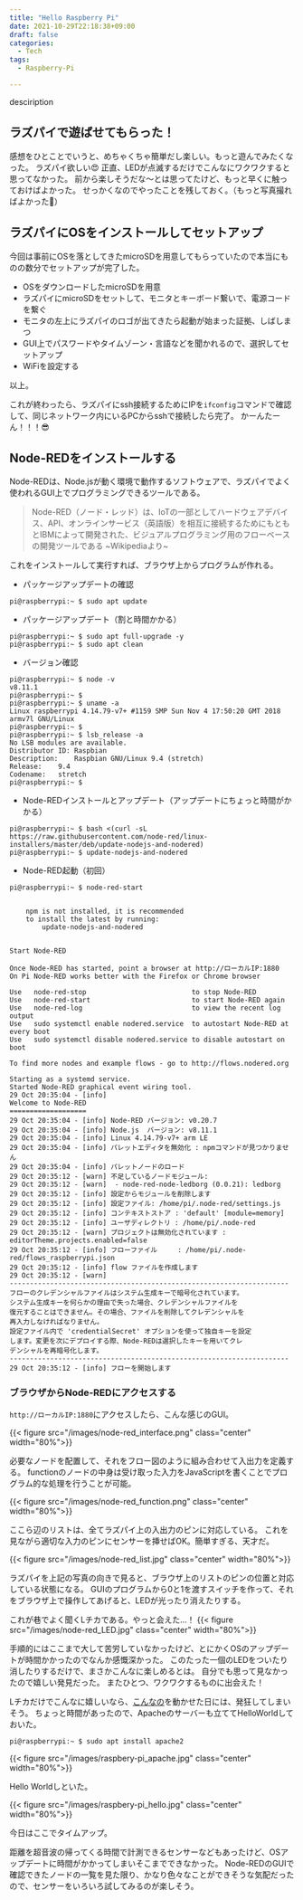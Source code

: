 ```yaml
---
title: "Hello Raspberry Pi"
date: 2021-10-29T22:18:38+09:00
draft: false
categories:
  - Tech
tags:
  - Raspberry-Pi

---
```


desciription
## ラズパイで遊ばせてもらった！

感想をひとことでいうと、めちゃくちゃ簡単だし楽しい。もっと遊んでみたくなった。
ラズパイ欲しい😍
正直、LEDが点滅するだけでこんなにワクワクすると思ってなかった。
前から楽しそうだな〜とは思ってたけど、もっと早くに触っておけばよかった。
せっかくなのでやったことを残しておく。（もっと写真撮ればよかった🥲）

<!--more-->

## ラズパイにOSをインストールしてセットアップ

今回は事前にOSを落としてきたmicroSDを用意してもらっていたので本当にものの数分でセットアップが完了した。

- OSをダウンロードしたmicroSDを用意
- ラズパイにmicroSDをセットして、モニタとキーボード繋いで、電源コードを繋ぐ
- モニタの左上にラズパイのロゴが出てきたら起動が始まった証拠、しばしまつ
- GUI上でパスワードやタイムゾーン・言語などを聞かれるので、選択してセットアップ
- WiFiを設定する

以上。

これが終わったら、ラズパイにssh接続するためにIPを`ifconfig`コマンドで確認して、同じネットワーク内にいるPCからsshで接続したら完了。
かーんたーん！！！😎

## Node-REDをインストールする

Node-REDは、Node.jsが動く環境で動作するソフトウェアで、ラズパイでよく使われるGUI上でプログラミングできるツールである。
> Node-RED（ノード・レッド）は、IoTの一部としてハードウェアデバイス、API、オンラインサービス（英語版）を相互に接続するためにもともとIBMによって開発された、ビジュアルプログラミング用のフローベースの開発ツールである  ~Wikipediaより~

これをインストールして実行すれば、ブラウザ上からプログラムが作れる。

- パッケージアップデートの確認
```
pi@raspberrypi:~ $ sudo apt update
```

- パッケージアップデート（割と時間かかる）
```
pi@raspberrypi:~ $ sudo apt full-upgrade -y
pi@raspberrypi:~ $ sudo apt clean
```

- バージョン確認
```
pi@raspberrypi:~ $ node -v
v8.11.1
pi@raspberrypi:~ $
pi@raspberrypi:~ $ uname -a
Linux raspberrypi 4.14.79-v7+ #1159 SMP Sun Nov 4 17:50:20 GMT 2018 armv7l GNU/Linux
pi@raspberrypi:~ $
pi@raspberrypi:~ $ lsb_release -a
No LSB modules are available.
Distributor ID:	Raspbian
Description:	Raspbian GNU/Linux 9.4 (stretch)
Release:	9.4
Codename:	stretch
pi@raspberrypi:~ $
```

- Node-REDインストールとアップデート（アップデートにちょっと時間がかかる）
```
pi@raspberrypi:~ $ bash <(curl -sL https://raw.githubusercontent.com/node-red/linux-installers/master/deb/update-nodejs-and-nodered)
pi@raspberrypi:~ $ update-nodejs-and-nodered
```

- Node-RED起動（初回）
```
pi@raspberrypi:~ $ node-red-start


    npm is not installed, it is recommended
    to install the latest by running:
        update-nodejs-and-nodered


Start Node-RED

Once Node-RED has started, point a browser at http://ローカルIP:1880
On Pi Node-RED works better with the Firefox or Chrome browser

Use   node-red-stop                          to stop Node-RED
Use   node-red-start                         to start Node-RED again
Use   node-red-log                           to view the recent log output
Use   sudo systemctl enable nodered.service  to autostart Node-RED at every boot
Use   sudo systemctl disable nodered.service to disable autostart on boot

To find more nodes and example flows - go to http://flows.nodered.org

Starting as a systemd service.
Started Node-RED graphical event wiring tool.
29 Oct 20:35:04 - [info]
Welcome to Node-RED
===================
29 Oct 20:35:04 - [info] Node-RED バージョン: v0.20.7
29 Oct 20:35:04 - [info] Node.js  バージョン: v8.11.1
29 Oct 20:35:04 - [info] Linux 4.14.79-v7+ arm LE
29 Oct 20:35:04 - [info] パレットエディタを無効化 : npmコマンドが見つかりません
29 Oct 20:35:04 - [info] パレットノードのロード
29 Oct 20:35:12 - [warn] 不足しているノードモジュール:
29 Oct 20:35:12 - [warn]  - node-red-node-ledborg (0.0.21): ledborg
29 Oct 20:35:12 - [info] 設定からモジュールを削除します
29 Oct 20:35:12 - [info] 設定ファイル: /home/pi/.node-red/settings.js
29 Oct 20:35:12 - [info] コンテキストストア : 'default' [module=memory]
29 Oct 20:35:12 - [info] ユーザディレクトリ : /home/pi/.node-red
29 Oct 20:35:12 - [warn] プロジェクトは無効化されています : editorTheme.projects.enabled=false
29 Oct 20:35:12 - [info] フローファイル     : /home/pi/.node-red/flows_raspberrypi.json
29 Oct 20:35:12 - [info] flow ファイルを作成します
29 Oct 20:35:12 - [warn]
---------------------------------------------------------------------
フローのクレデンシャルファイルはシステム生成キーで暗号化されています。
システム生成キーを何らかの理由で失った場合、クレデンシャルファイルを
復元することはできません。その場合、ファイルを削除してクレデンシャルを
再入力しなければなりません。
設定ファイル内で 'credentialSecret' オプションを使って独自キーを設定
します。変更を次にデプロイする際、Node-REDは選択したキーを用いてクレ
デンシャルを再暗号化します。
---------------------------------------------------------------------
29 Oct 20:35:12 - [info] フローを開始します
```

### ブラウザからNode-REDにアクセスする

`http://ローカルIP:1880`にアクセスしたら、こんな感じのGUI。

{{< figure src="/images/node-red_interface.png" class="center" width="80%">}}

必要なノードを配置して、それをフロー図のように組み合わせて入出力を定義する。
functionのノードの中身は受け取った入力をJavaScriptを書くことでプログラム的な処理を行うことが可能。

{{< figure src="/images/node-red_function.png" class="center" width="80%">}}

ここら辺のリストは、全てラズパイ上の入出力のピンに対応している。
これを見ながら適切な入力のピンにセンサーを挿せばOK。簡単すぎる、天才だ。

{{< figure src="/images/node-red_list.jpg" class="center" width="80%">}}

ラズパイを上記の写真の向きで見ると、ブラウザ上のリストのピンの位置と対応している状態になる。
GUIのプログラムから0と1を渡すスイッチを作って、それをブラウザ上で操作してあげると、LEDが光ったり消えたりする。

これが巷でよく聞くLチカである。やっと会えた…！
{{< figure src="/images/node-red_LED.jpg" class="center" width="80%">}}

手順的にはここまで大して苦労していなかったけど、とにかくOSのアップデートが時間かかったのでなんか感慨深かった。
このたった一個のLEDをついたり消したりするだけで、まさかこんなに楽しめるとは。
自分でも思って見なかったので嬉しい発見だった。
またひとつ、ワクワクするものに出会えた！

Lチカだけでこんなに嬉しいなら、[こんなの](https://www.amazon.co.jp/dp/B08M5DXS2P)を動かせた日には、発狂してしまいそう。
ちょっと時間があったので、Apacheのサーバーも立ててHelloWorldしておいた。

```
pi@raspberrypi:~ $ sudo apt install apache2
```
{{< figure src="/images/raspbery-pi_apache.jpg" class="center" width="80%">}}

Hello Worldしといた。

{{< figure src="/images/raspbery-pi_hello.jpg" class="center" width="80%">}}

今日はここでタイムアップ。

距離を超音波の帰ってくる時間で計測できるセンサーなどもあったけど、OSアップデートに時間がかかってしまいそこまでできなかった。
Node-REDのGUIで確認できたノードの一覧を見た限り、かなり色々なことができそうな気配だったので、センサーをいろいろ試してみるのが楽しそう。
